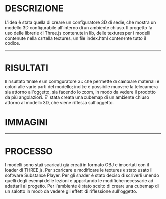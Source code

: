 <meta charset="utf-8">

# DESCRIZIONE

L'idea è stata quella di creare un configuratore 3D di sedie, che mostra un modello 3D configurabile all'interno di un ambiente chiuso.
Il progetto fa uso delle librerie di Three.js contenute in lib, delle textures per i modelli contenute nella cartella textures,
un file index.html contenente tutto il codice.


----------------------------------------------------------------------------------------------------------------------------

# RISULTATI
Il risultato finale è un configuratore 3D che permette di cambiare materiali e colori alle varie parti del modello; inoltre è possibile
muovere la telecamera sia attorno all'oggetto, sia facendo lo zoom, in modo da vedere il prodotto da più angolazioni.
E' stata creata una cubemap di un ambiente chiuso attorno al modello 3D, che viene riflessa sull'oggetto. 

# IMMAGINI


--------------------------------------------------------------------------------------------------------------------------------

# PROCESSO

I modelli sono stati scaricati già creati in formato OBJ e importati con il loader di THREE.js.
Per scaricare e modificare le textures è stato usato il software Substance Player.
Per gli shader è stato deciso di scriverli unendo quelli degli esempi delle lezioni e apportando le modifiche necessarie ad adattarli al progetto.
Per l'ambiente è stato scelto di creare una cubemap di un salotto in modo da vedere gli effetti di riflessione sull'oggetto.


<!-- Markdeep: -->

 